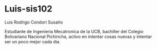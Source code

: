 # Luis-sis102
Luis Rodrigo Condori Susaño

Estudiante de Ingenieria Mecatronica de la UCB, bachiller del Colegio Bolivariano Nacional Pichincha, activo en intentar cosas nuevas y intentar ser un poco mejor cada dia.
